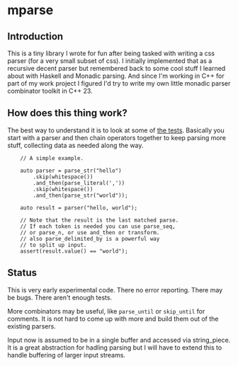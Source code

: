 # mparse

## Introduction

This is a tiny library I wrote for fun after being tasked with writing a css parser (for a very small subset of css). I initially implemented that as a recursive decent parser but remembered back
to some cool stuff I learned about with Haskell and Monadic parsing. And since I'm working in C++ for 
part of my work project I figured I'd try to write my own little monadic parser combinator toolkit in C++ 23.

## How does this thing work?

The best way to understand it is to look at some of [the tests](./mparse_test.cpp). Basically you start with a parser and then chain operators together to keep parsing more stuff, collecting data as needed
along the way.

```
    // A simple example.

    auto parser = parse_str("hello")
        .skip(whitespace())
        .and_then(parse_literal(','))
        .skip(whitespace())
        .and_then(parse_str("world"));

    auto result = parser("hello, world");

    // Note that the result is the last matched parse.
    // If each token is needed you can use parse_seq,
    // or parse_n, or use and_then or transform.
    // also parse_delimited_by is a powerful way
    // to split up input.
    assert(result.value() == "world");

```

## Status
This is very early experimental code. There no error reporting. There may be bugs. There aren't enough tests.

More combinators may be useful, like `parse_until` or `skip_until` for comments. It is not
hard to come up with more and build them out of the
existing parsers.

Input now is assumed to be in a single buffer and accessed via string_piece. It is a great abstraction for hadling parsing but I will have to extend this to
handle buffering of larger input streams.
